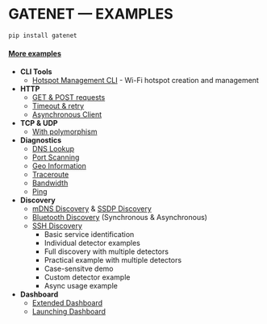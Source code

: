 # GATENET — EXAMPLES

```zsh
pip install gatenet
```

#### [More examples](https://gatenet.readthedocs.io/en/latest/examples.html)

- **CLI Tools**
  - [Hotspot Management CLI](./cli/hotspot_example.py) - Wi-Fi hotspot creation and management
- **HTTP**
  - [GET & POST requests](./http_/http_example.py)
  - [Timeout & retry](./http_/timeout_retry.py)
  - [Asynchronous Client](./http_/async_client_usage.py)
- **TCP & UDP**
  - [With polymorphism](./tcp_udp/polymorphism.py)
- **Diagnostics**
  - [DNS Lookup](./diagnostics/dns_lookup.py)
  - [Port Scanning](./diagnostics/port_scanning.py)
  - [Geo Information](./diagnostics/geo_info.py)
  - [Traceroute](./diagnostics/traceroute.py)
  - [Bandwidth](./diagnostics/bandwidth.py)
  - [Ping](./diagnostics/ping.py)
- **Discovery**
  - [mDNS Discovery](./discovery/mdns_discovery.py) & [SSDP Discovery](./discovery/ssdp_discovery.py)
  - [Bluetooth Discovery](./discovery/bluetooth_discovery.py) (Synchronous & Asynchronous)
  - [SSH Discovery](./discovery/ssh_discovery.py)
    - Basic service identification
    - Individual detector examples
    - Full discovery with multiple detectors
    - Practical example with multiple detectors
    - Case-sensitve demo
    - Custom detector example
    - Async usage example
- **Dashboard**
  - [Extended Dashboard](./dashboard/extend_dashboard.py)
  - [Launching Dashboard](./dashboard/launch_dashboard.py)
